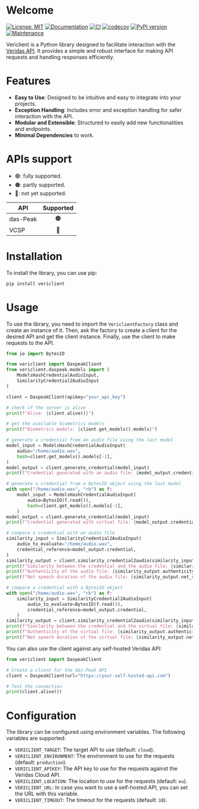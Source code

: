 # Welcome

[![License: MIT](https://img.shields.io/badge/License-MIT-orange.svg)](https://opensource.org/licenses/MIT) [![Documentation](https://img.shields.io/badge/docs-GitHub%20Pages-blue)](https://clarriu97.github.io/vericlient/) [![CI](https://github.com/clarriu97/vericlient/actions/workflows/ci.yml/badge.svg)](https://github.com/clarriu97/vericlient/actions/workflows/ci.yml) [![codecov](https://codecov.io/github/clarriu97/vericlient/branch/master/graph/badge.svg?token=H361XPC52E)](https://codecov.io/github/clarriu97/vericlient) [![PyPI version](https://badge.fury.io/py/vericlient.svg)](https://badge.fury.io/py/vericlient) [![Maintenance](https://img.shields.io/badge/Maintained%3F-yes-green.svg)](https://github.com/clarriu97/vericlient/graphs/commit-activity)

Vericlient is a Python library designed to facilitate interaction with
the [Veridas API](https://docs.veridas.com/).
It provides a simple and robust interface for making API requests and
handling responses efficiently.

# Features

- **Easy to Use**: Designed to be intuitive and easy to integrate into your projects.
- **Exception Handling**: Includes error and exception handling for safer interaction with the API.
- **Modular and Extensible**: Structured to easily add new functionalities and endpoints.
- **Minimal Dependencies** to work.

# APIs support

- 🟢: fully supported. 
- 🟠: partly supported.
- 🔴: not yet supported.

| **API**  | **Supported** |
|----------|:-------------:|
| das-Peak |       🟠      |
| VCSP     |       🔴      |

# Installation

To install the library, you can use pip:

```bash
pip install vericlient
```

# Usage

To use the library, you need to import the `VericlientFactory` class and
create an instance of it.
Then, ask the factory to create a client for the desired API and get the
client instance.
Finally, use the client to make requests to the API.

```python
from io import BytesIO

from vericlient import DaspeakClient
from vericlient.daspeak.models import (
    ModelsHashCredentialAudioInput,
    SimilarityCredential2AudioInput
)

client = DaspeakClient(apikey="your_api_key")

# check if the server is alive
print(f"Alive: {client.alive()}")

# get the available biometrics models
print(f"Biometrics models: {client.get_models().models}")

# generate a credential from an audio file using the last model
model_input = ModelsHashCredentialAudioInput(
    audio="/home/audio.wav",
    hash=client.get_models().models[-1],
)
model_output = client.generate_credential(model_input)
print(f"Credential generated with an audio file: {model_output.credential}")

# generate a credential from a BytesIO object using the last model
with open("/home/audio.wav", "rb") as f:
    model_input = ModelsHashCredentialAudioInput(
        audio=BytesIO(f.read()),
        hash=client.get_models().models[-1],
    )
model_output = client.generate_credential(model_input)
print(f"Credential generated with virtual file: {model_output.credential}")

# compare a credential with an audio file
similarity_input = SimilarityCredential2AudioInput(
    audio_to_evaluate="/home/audio.wav",
    credential_reference=model_output.credential,
)
similarity_output = client.similarity_credential2audio(similarity_input)
print(f"Similarity between the credential and the audio file: {similarity_output.score}")
print(f"Authenticity of the audio file: {similarity_output.authenticity_to_evaluate}")
print(f"Net speech duration of the audio file: {similarity_output.net_speech_duration_to_evaluate}")

# compare a credential with a BytesIO object
with open("/home/audio.wav", "rb") as f:
    similarity_input = SimilarityCredential2AudioInput(
        audio_to_evaluate=BytesIO(f.read()),
        credential_reference=model_output.credential,
    )
similarity_output = client.similarity_credential2audio(similarity_input)
print(f"Similarity between the credential and the virtual file: {similarity_output.score}")
print(f"Authenticity of the virtual file: {similarity_output.authenticity_to_evaluate}")
print(f"Net speech duration of the virtual file: {similarity_output.net_speech_duration_to_evaluate}")
```

You can also use the client against any self-hosted Veridas API:

```python
from vericlient import DaspeakClient

# Create a client for the das-Peak API
client = DaspeakClient(url="https://your-self-hosted-api.com")

# Test the connection
print(client.alive())
```

# Configuration

The library can be configured using environment variables.
The following variables are supported:

- `VERICLIENT_TARGET`: The target API to use (default: `cloud`).
- `VERICLIENT_ENVIRONMENT`: The environment to use for the requests (default: `production`).
- `VERICLIENT_APIKEY`: The API key to use for the requests against the Veridas Cloud API.
- `VERICLIENT_LOCATION`: The location to use for the requests (default: `eu`).
- `VERICLIENT_URL`: In case you want to use a self-hosted API, you can set the URL with this variable.
- `VERICLIENT_TIMEOUT`: The timeout for the requests (default: `10`).

